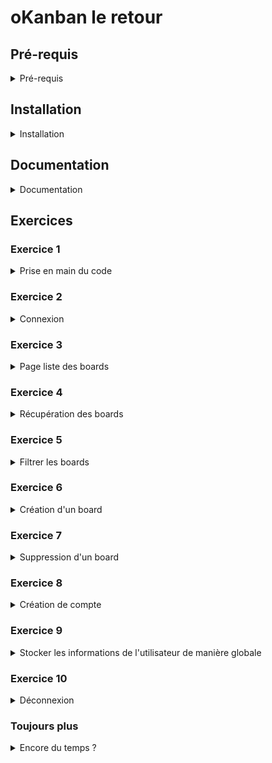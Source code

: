 # oKanban le retour

## Pré-requis

<details><summary>
Pré-requis
</summary>

- Vérifier la version de Node

  - Version supérieure à 20 à vérifier avec `node -v`
  - [Sinon à installer avec NVM](https://gist.github.com/enzoclock/4699778e26a7a0990ef00e42c8a3f87b)

- Installer [`pnpm`](https://pnpm.io/)

  - par exemple via un `npm install -g pnpm`
  - et vérifier sa bonne installation avec `pnpm --version`

- Installer les extensions recommandées (VSCode va les proposer)

</details>


## Installation

<details><summary>
Installation
</summary>


```bash
# Installer les dépendances frontend (React) et backend (API)
pnpm install
```

### Mise en place de la base de données

#### Option 1 : Postgres

```bash
# Se connecter à Postgres via psql en tant que super admin
sudo -i -u postgres psql # ou équivalent
```

```sql
-- Créer l'utilisateur
CREATE USER okanbanv2 WITH LOGIN PASSWORD 'okanbanv2';

-- Créer la base de données
CREATE DATABASE okanbanv2 WITH OWNER okanbanv2;
```

```bash
# Créer un fichier d'environnement et le remplir (les valeurs sont à adapter pour la prod)
cp packages/backend/.env.example packages/backend/.env
```


```bash
# Lancer les migrations
pnpm back:db:migrate
# et l'échantillonnage
pnpm back:db:seed
```


### Lancement

Dans **deux terminaux distincts** :

```bash
# Lancer le serveur http pour l'API
# Port par défaut : 3000
pnpm back:dev
```

```bash
# Lancer le serveur Vite pour React
# Port par défaut : 5173
pnpm front:dev
```

</details>


## Documentation

<details><summary>
Documentation
</summary>

Il s'agit d'un mono-dépôt, géré par `pnpm`, une surcouche à NPM.

- le code `React` se trouve dans `packages/frontend`
- le code `Node` se trouve dans `packages/backend`

Si besoin d'installer un package, voici la commande à fournir :

- côté `frontend` :
  - `pnpm --filter frontend add <nom_du_package>`
- côté `backend` :
  - `pnpm --filter backend add <nom_du_package>`

La documentation de l'API est disponible à l'adresse suivante : [http://localhost:3000/docs](http://localhost:3000/docs)

Il s'agit d'un Kanban avec une notion d'utilisateur, de board, de liste, de carte et de label.

L'utilisateur connecter verras ses boards, pourra en créer, les modifier, les supprimer, les partager, etc.

</details>

## Exercices

### Exercice 1

<details><summary>
Prise en main du code
</summary>

Lancer le projet en suivant les étapes d'**installation** plus haut.

Lire la brève **documentation** de ce document plus haut.

Faire un tour de l'architecture `React` fournie, sans entrer dans les détails.
TailwindCSS est déjà configuré, vous pouvez l'utiliser pour styliser vos composants. [Documentation](https://tailwindcss.com/docs/styling-with-utility-classes)
Ou utiliser des classes CSS classiques.

En cas de question, n'hésitez pas à les poser en créant des issues GitHub !

</details>

### Exercice 2

<details><summary>
Connexion
</summary>

React Router est déjà installé et configuré avec une page de connexion.

Un formulaire de connexion est déjà présent, mais il n'est pas encore fonctionnel.

Il vous est demandé :
- d'appeler l'API pour l'authentification ([voir la documentation de l'API pour plus d'informations](http://localhost:3000/docs#tag/default/POST/api/v1/auth/signin))
  - utiliser l'instance Axios déjà configurée dans `packages/frontend/src/utils/axios.ts`
- utiliser le compte utilisateur de test créer lors du seeding de la base de données
  - email : `test@test.io`
  - mot de passe : `password`
- en cas d'erreur, afficher un message d'erreur
- en cas de succès, rediriger l'utilisateur vers la page `/boards` qui sera à créer dans l'exercice suivant.
  - utiliser le hook [useNavigate](https://reactrouter.com/start/library/navigating#usenavigate) de React Router pour cela

</details>

### Exercice 3

<details><summary>
Page liste des boards
</summary>

Créer une page `/boards` qui affiche la liste des boards de l'utilisateur connecté.

Pour cela, il vous est demandé :
- configurer une route `/boards` dans `packages/frontend/src/Router.tsx`
- afficher le composant `BoardsPage` sur cette route. (le composant est déjà créé dans le dossier `packages/frontend/src/pages/BoardsPage/BoardsPage.tsx`)

</details>

### Exercice 4

<details><summary>
Récupération des boards
</summary>

Appeler l'API pour récupérer les boards de l'utilisateur connecté.

Pour cela, il vous est demandé :
- d'appeler l'API pour récupérer les boards de l'utilisateur connecté ([voir la documentation de l'API pour plus d'informations](http://localhost:3000/docs#tag/default/GET/api/v1/boards))
- stocker les boards dans une variable d'état (`useState`)
- afficher les boards dans le composant `BoardsPage`

</details>

### Exercice 5

<details><summary>
Filtrer les boards
</summary>

Ajouter un champ de recherche pour filtrer les boards par leur nom.

Pour cela, il vous est demandé :
- d'ajouter un champ de recherche dans le composant `BoardsPage`
- de filtrer les boards en fonction de la valeur du champ de recherche

</details>

### Exercice 6

<details><summary>
Création d'un board
</summary>

Créer une page `/boards/new` qui permet de créer un nouveau board.

Pour cela, il vous est demandé :
- configurer une route `/boards/new` dans `packages/frontend/src/Router.tsx`
- afficher le composant `NewBoardPage` sur cette route. (le composant est à créer dans le dossier `packages/frontend/src/pages/NewBoardPage/NewBoardPage.tsx`)
- créer un formulaire pour créer un nouveau board
- appeler l'API pour créer un nouveau board ([voir la documentation de l'API pour plus d'informations](http://localhost:3000/docs#tag/default/POST/api/v1/boards))
- rediriger l'utilisateur vers la page `/boards` en cas de succès

</details>

### Exercice 7

<details><summary>
Suppression d'un board
</summary>

Ajouter un bouton pour supprimer un board.

Pour cela, il vous est demandé :
- d'ajouter un bouton pour supprimer un board dans le composant `BoardsPage`
- au clic sur le bouton, appeler l'API pour supprimer le board ([voir la documentation de l'API pour plus d'informations](http://localhost:3000/docs#tag/default/DELETE/api/v1/boards/{id}))
- en cas de succès, mettre à jour la liste des boards après la suppression

</details>

### Exercice 8

<details><summary>
Création de compte
</summary>

Créer une page `/signup` qui permet de créer un nouveau compte.

Pour cela, il vous est demandé :
- configurer une route `/signup` dans `packages/frontend/src/Router.tsx`
- afficher le composant `CreateAccountPage` sur cette route. (le composant est à créer dans le dossier `packages/frontend/src/pages/CreateAccountPage/CreateAccountPage.tsx`)
- créer un formulaire pour créer un nouveau compte
- appeler l'API pour créer un nouveau compte ([voir la documentation de l'API pour plus d'informations](http://localhost:3000/docs#tag/default/POST/api/v1/auth/signup))
- rediriger l'utilisateur vers la page `/boards` en cas de succès

</details>

### Exercice 9

<details><summary>
Stocker les informations de l'utilisateur de manière globale
</summary>

Pour cela, il vous est demandé :
- installer un outil de gestion de l'état global au choix (Jotai, Zustand, Redux, Context API, etc.)
- configurer cet outil (store / provider)
- lors de la connexion ou de la création de compte, stocker les informations de l'utilisateur récupérer depuis l'API dans cet outil
- utiliser ces informations pour afficher le nom de l'utilisateur connecté dans le header
- masquer les boutons de connexion et de création de compte si l'utilisateur est connecté dans le header

</details>

### Exercice 10

<details><summary>
Déconnexion
</summary>

Ajouter un bouton pour se déconnecter.

Pour cela, il vous est demandé :
- d'ajouter un bouton pour se déconnecter dans le header si l'utilisateur est connecté
- au clic sur le bouton, supprimer les informations de l'utilisateur stockées dans l'état global
- rediriger l'utilisateur vers la page de connexion (`/`)

</details>

### Toujours plus

<details><summary>
Encore du temps ?
</summary>

- Ajouter des fonctionnalités à votre application
  - Page de modification d'un board
  - Page pour ajouter des membres à un board
  - Page pour voir les boards sur lesquels on est invité
    - Pouvoir accepter ou refuser l'invitation
  
  - Page de détail d'un board
    - Afficher les listes, les cartes et les labels
    - Drag & Drop des listes et des cartes
  - ...

Rappel: toutes les routes d'API sont documentées [ici](http://localhost:3000/docs)
